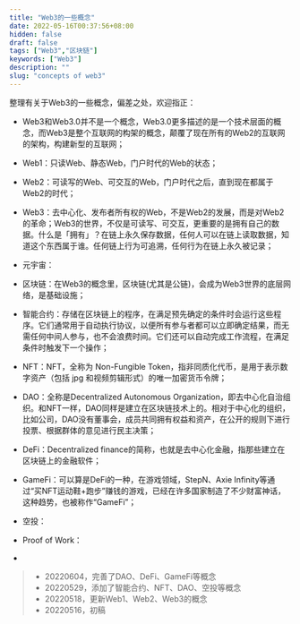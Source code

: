 ```yaml
---
title: "Web3的一些概念"
date: 2022-05-16T00:37:56+08:00
hidden: false
draft: false
tags: ["Web3","区块链"]
keywords: ["Web3"]
description: ""
slug: "concepts of web3"
---
```


整理有关于Web3的一些概念，偏差之处，欢迎指正：

- Web3和Web3.0并不是一个概念，Web3.0更多描述的是一个技术层面的概念，而Web3是整个互联网的构架的概念，颠覆了现在所有的Web2的互联网的架构，构建新型的互联网；

- Web1：只读Web、静态Web，门户时代的Web的状态；

- Web2：可读写的Web、可交互的Web，门户时代之后，直到现在都属于Web2的时代；

- Web3：去中心化、发布者所有权的Web，不是Web2的发展，而是对Web2的革命；Web3的世界，不仅是可读写、可交互，更重要的是拥有自己的数据。什么是「拥有」？在链上永久保存数据，任何人可以在链上读取数据，知道这个东西属于谁。任何链上行为可追溯，任何行为在链上永久被记录；

<!--more-->

- 元宇宙：

- 区块链：在Web3的概念里，区块链(尤其是公链)，会成为Web3世界的底层网络，是基础设施；

- 智能合约：存储在区块链上的程序，在满足预先确定的条件时会运行这些程序。它们通常用于自动执行协议，以便所有参与者都可以立即确定结果，而无需任何中间人参与，也不会浪费时间。它们还可以自动完成工作流程，在满足条件时触发下一个操作；

- NFT：NFT，全称为 Non-Fungible Token，指非同质化代币，是用于表示数字资产（包括 jpg 和视频剪辑形式）的唯一加密货币令牌；

- DAO：全称是Decentralized Autonomous Organization，即去中心化自治组织。和NFT一样，DAO同样是建立在区块链技术上的。相对于中心化的组织，比如公司，DAO没有董事会，成员共同拥有权益和资产，在公开的规则下进行投票、根据群体的意见进行民主决策；

- DeFi：Decentralized finance的简称，也就是去中心化金融，指那些建立在区块链上的金融软件；

- GameFi：可以算是DeFi的一种，在游戏领域，StepN、Axie Infinity等通过“买NFT运动鞋+跑步”赚钱的游戏，已经在许多国家制造了不少财富神话，这种趋势，也被称作“GameFi”；

- 空投：

- Proof of Work：

- 


> - 20220604，完善了DAO、DeFi、GameFi等概念
> - 20220529，添加了智能合约、NFT、DAO、空投等概念
> - 20220518，更新Web1、Web2、Web3的概念
> - 20220516，初稿
